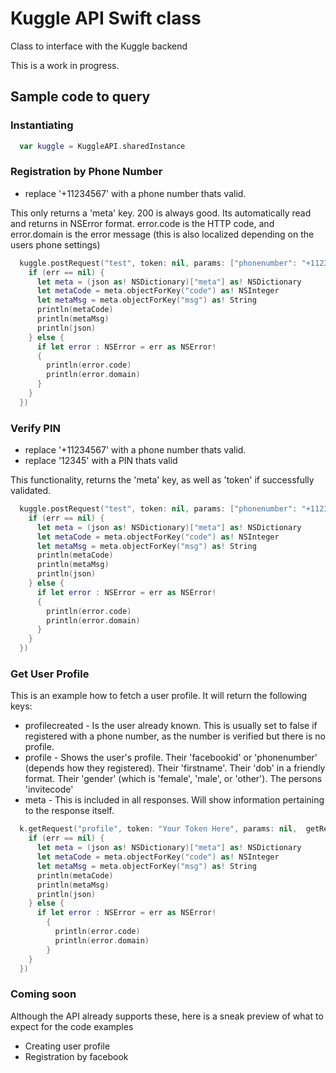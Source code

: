 # Kuggle API Swift class
Class to interface with the Kuggle backend

This is a work in progress.

## Sample code to query

### Instantiating
```swift
  var kuggle = KuggleAPI.sharedInstance
```

### Registration by Phone Number

* replace '+11234567' with a phone number thats valid.

This only returns a 'meta' key. 200 is always good. Its automatically read and returns in NSError format. error.code is the HTTP code, and error.domain is the error message (this is also localized depending on the users phone settings)

```swift
  kuggle.postRequest("test", token: nil, params: ["phonenumber": "+11234567"], postRequestCompletionHandler: {json,err -> Void in
    if (err == nil) {
      let meta = (json as! NSDictionary)["meta"] as! NSDictionary
      let metaCode = meta.objectForKey("code") as! NSInteger
      let metaMsg = meta.objectForKey("msg") as! String
      println(metaCode)
      println(metaMsg)
      println(json)
    } else {
      if let error : NSError = err as NSError!
      {
        println(error.code)
        println(error.domain)
      }
    }
  })
```

### Verify PIN

* replace '+11234567' with a phone number thats valid.
* replace '12345' with a PIN thats valid

This functionality, returns the 'meta' key, as well as 'token' if successfully validated.

```swift
  kuggle.postRequest("test", token: nil, params: ["phonenumber": "+11234567", "pin": "12345"], postRequestCompletionHandler: {json,err -> Void in
    if (err == nil) {
      let meta = (json as! NSDictionary)["meta"] as! NSDictionary
      let metaCode = meta.objectForKey("code") as! NSInteger
      let metaMsg = meta.objectForKey("msg") as! String
      println(metaCode)
      println(metaMsg)
      println(json)
    } else {
      if let error : NSError = err as NSError!
      {
        println(error.code)
        println(error.domain)
      }
    }
  })
```
### Get User Profile

This is an example how to fetch a user profile.
It will return the following keys:
* profilecreated - Is the user already known. This is usually set to false if registered with a phone number, as the number is verified but there is no profile.
* profile - Shows the user's profile. Their 'facebookid' or 'phonenumber' (depends how they registered). Their 'firstname'. Their 'dob' in a friendly format. Their 'gender' (which is 'female', 'male', or 'other'). The persons 'invitecode'
* meta - This is included in all responses. Will show information pertaining to the response itself.

```swift
  k.getRequest("profile", token: "Your Token Here", params: nil,  getRequestCompletionHandler: {json,err -> Void in
    if (err == nil) {
      let meta = (json as! NSDictionary)["meta"] as! NSDictionary
      let metaCode = meta.objectForKey("code") as! NSInteger
      let metaMsg = meta.objectForKey("msg") as! String
      println(metaCode)
      println(metaMsg)
      println(json)
    } else {
      if let error : NSError = err as NSError!
        {
          println(error.code)
          println(error.domain)
        }
    }
  })
```

### Coming soon

Although the API already supports these, here is a sneak preview of what to expect for the code examples

* Creating user profile
* Registration by facebook
